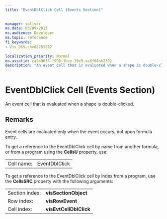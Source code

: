 ```yaml
---
title: "EventDblClick Cell (Events Section)"
 
 
manager: soliver
ms.date: 03/09/2015
ms.audience: Developer
ms.topic: reference
f1_keywords:
- Vis_DSS.chm82251312
 
localization_priority: Normal
ms.assetid: ca949013-f998-1bce-39e5-ac6f68ab2392
description: "An event cell that is evaluated when a shape is double-clicked."
---
```


# EventDblClick Cell (Events Section)

An event cell that is evaluated when a shape is double-clicked.
  
## Remarks

Event cells are evaluated only when the event occurs, not upon formula entry.
  
To get a reference to the EventDblClick cell by name from another formula, or from a program using the **CellsU** property, use: 
  
|||
|:-----|:-----|
| Cell name:  <br/> | EventDblClick  <br/> |
   
To get a reference to the EventDblClick cell by index from a program, use the **CellsSRC** property with the following arguments: 
  
|||
|:-----|:-----|
| Section index:  <br/> |**visSectionObject** <br/> |
| Row index:  <br/> |**visRowEvent** <br/> |
| Cell index:  <br/> |**visEvtCellDblClick** <br/> |
   

